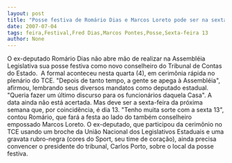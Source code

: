 ```yaml
---
layout: post
title: "Posse festiva de Romário Dias e Marcos Loreto pode ser na sexta-feira 13 "
date: 2007-07-04
tags: feira,Festival,Fred Dias,Marcos Pontes,Posse,Sexta-feira 13
author: None
---
```

O ex-deputado Rom&aacute;rio Dias n&atilde;o abre m&atilde;o de realizar na Assembl&eacute;ia Legislativa sua posse festiva como novo conselheiro do Tribunal de Contas do Estado.&nbsp; A formal aconteceu nesta quarta (4), em cerim&ocirc;nia r&aacute;pida no plen&aacute;rio do TCE.
&quot;Depois de tanto tempo, a gente se apega &agrave; Assembl&eacute;ia&quot;, afirmou, lembrando seus diversos&nbsp;mandatos como deputado estadual. &quot;Queria fazer um &uacute;ltimo discurso para os funcion&aacute;rios daquela Casa&quot;.
A data ainda n&atilde;o est&aacute; acertada. Mas deve ser a sexta-feira da pr&oacute;xima semana que, por coincid&ecirc;ncia, &eacute; dia 13. &quot;Tenho muita sorte com a sexta 13&quot;, contou Rom&aacute;rio, que far&aacute; a festa ao lado do tamb&eacute;m conselheiro empossado Marcos Loreto.
O ex-deputado, que participou da cerim&ocirc;nio no TCE usando um broche da Uni&atilde;o Nacional dos Legislativos Estaduais e uma gravata rubro-negra (cores do Sport, seu time de cora&ccedil;&atilde;o), ainda precisa convencer o presidente do tribunal, Carlos Porto, sobre o local da posse festiva. 